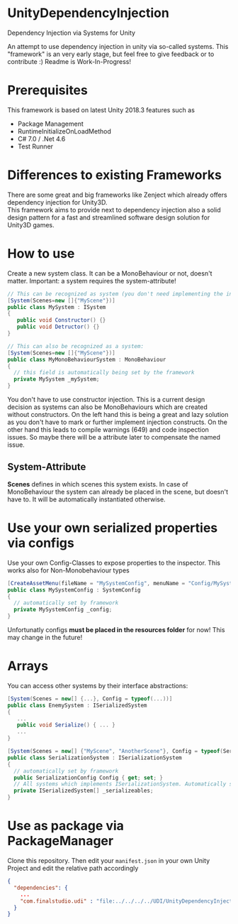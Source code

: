# UnityDependencyInjection
Dependency Injection via Systems for Unity

An attempt to use dependency injection in unity via so-called systems. This "framework" is an very early stage, but feel free to give feedback or to contribute :)
Readme is Work-In-Progress!

# Prerequisites
This framework is based on latest Unity 2018.3 features such as
* Package Management
* RuntimeInitializeOnLoadMethod
* C# 7.0 / .Net 4.6
* Test Runner

# Differences to existing Frameworks
There are some great and big frameworks like Zenject which already offers dependency injection for Unity3D.  
This framework aims to provide next to dependency injection also  a solid design pattern for a fast and streamlined software design solution for Unity3D games. 

# How to use
Create a new system class. It can be a MonoBehaviour or not, doesn't matter. Important: a system requires the system-attribute!
```cs
// This can be recognized as system (you don't need implementing the interface):
[System(Scenes=new []{"MyScene"})]
public class MySystem : ISystem
{
   public void Constructor() {}
   public void Detructor() {}
}

// This can also be recognized as a system:
[System(Scenes=new []{"MyScene"})]
public class MyMonoBehaviourSystem : MonoBehaviour
{
  // this field is automatically being set by the framework
  private MySystem _mySystem;
}
```

You don't have to use constructor injection. This is a current design decision as systems can also be MonoBehaviours which are created without constructors. On the left hand this is being a great and lazy solution as you don't have to mark or further implement injection constructs. On the other hand this leads to compile warnings (649) and code inspection issues. So maybe there will be a attribute later to compensate the named issue.

## System-Attribute
**Scenes** defines in which scenes this system exists. In case of MonoBehaviour the system can already be placed in the scene, but doesn't have to. It will be automatically instantiated otherwise.

# Use your own serialized properties via configs
Use your own Config-Classes to expose properties to the inspector. This works also for Non-Monobehaviour types
```cs
[CreateAssetMenu(fileName = "MySystemConfig", menuName = "Config/MySystemConfig")]
public class MySystemConfig : SystemConfig
{
  // automatically set by framework
  private MySystemConfig _config;
}
```

Unfortunatly configs **must be placed in the resources folder** for now! This may change in the future!

# Arrays
You can access other systems by their interface abstractions:
```cs
[System(Scenes = new[] {...}, Config = typeof(...))]
public class EnemySystem : ISerializedSystem
{
   ...
   public void Serialize() { ... }
   ...
}

[System(Scenes = new[] {"MyScene", "AnotherScene"}, Config = typeof(SerializationConfig))]
public class SerializationSystem : ISerializationSystem
{
  // automatically set by framework
  public SerializationConfig Config { get; set; }
  // All systems which implements ISerializationSystem. Automatically set by framework!
  private ISerializedSystem[] _serializeables;
}
```

# Use as package via PackageManager
Clone this repository. Then edit your `manifest.json` in your own Unity Project and edit the relative path accordingly
```json
{
  "dependencies": {
    ...
    "com.finalstudio.udi" : "file:../../../../UDI/UnityDependencyInjection/Assets"
  }
}
```

